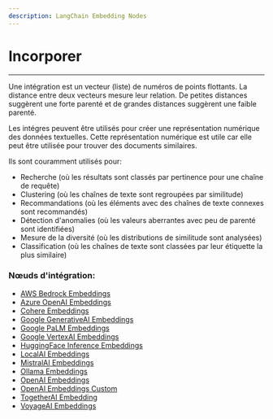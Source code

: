 ```yaml
---
description: LangChain Embedding Nodes
---
```


# Incorporer

***

Une intégration est un vecteur (liste) de numéros de points flottants. La distance entre deux vecteurs mesure leur relation. De petites distances suggèrent une forte parenté et de grandes distances suggèrent une faible parenté.

Les intégres peuvent être utilisés pour créer une représentation numérique des données textuelles. Cette représentation numérique est utile car elle peut être utilisée pour trouver des documents similaires.

Ils sont couramment utilisés pour:

* Recherche (où les résultats sont classés par pertinence pour une chaîne de requête)
* Clustering (où les chaînes de texte sont regroupées par similitude)
* Recommandations (où les éléments avec des chaînes de texte connexes sont recommandés)
* Détection d'anomalies (où les valeurs aberrantes avec peu de parenté sont identifiées)
* Mesure de la diversité (où les distributions de similitude sont analysées)
* Classification (où les chaînes de texte sont classées par leur étiquette la plus similaire)

### Nœuds d'intégration:

* [AWS Bedrock Embeddings](aws-bedrock-embeddings.md)
* [Azure OpenAI Embeddings](azure-openai-embeddings.md)
* [Cohere Embeddings](cohere-embeddings.md)
* [Google GenerativeAI Embeddings](googlegenerativeai-embeddings.md)
* [Google PaLM Embeddings](broken-reference)
* [Google VertexAI Embeddings](googlevertexai-embeddings.md)
* [HuggingFace Inference Embeddings](huggingface-inference-embeddings.md)
* [LocalAI Embeddings](localai-embeddings.md)
* [MistralAI Embeddings](mistralai-embeddings.md)
* [Ollama Embeddings](ollama-embeddings.md)
* [OpenAI Embeddings](openai-embeddings.md)
* [OpenAI Embeddings Custom](openai-embeddings-custom.md)
* [TogetherAI Embedding](togetherai-embedding.md)
* [VoyageAI Embeddings](voyageai-embeddings.md)
